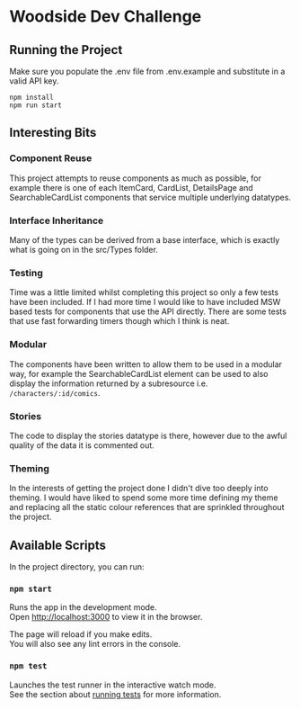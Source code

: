 #  Woodside Dev Challenge

## Running the Project

Make sure you populate the .env file from .env.example and substitute in a valid API key.
```
npm install
npm run start
```

## Interesting Bits

### Component Reuse
This project attempts to reuse components as much as possible, for example there is one of each 
ItemCard, CardList, DetailsPage and SearchableCardList components that service multiple underlying 
datatypes.

### Interface Inheritance
Many of the types can be derived from a base interface, which is exactly what is going on in the src/Types 
folder.

### Testing
Time was a little limited whilst completing this project so only a few tests have been included. If I had
more time I would like to have included MSW based tests for components that use the API directly. There are
some tests that use fast forwarding timers though which I think is neat.

### Modular
The components have been written to allow them to be used in a modular way, for example the SearchableCardList
element can be used to also display the information returned by a subresource i.e. `/characters/:id/comics`.

### Stories
The code to display the stories datatype is there, however due to the awful quality of the data
it is commented out.

### Theming
In the interests of getting the project done I didn't dive too deeply into theming. I would have
liked to spend some more time defining my theme and replacing all the static colour references 
that are sprinkled throughout the project.

## Available Scripts

In the project directory, you can run:

### `npm start`

Runs the app in the development mode.\
Open [http://localhost:3000](http://localhost:3000) to view it in the browser.

The page will reload if you make edits.\
You will also see any lint errors in the console.

### `npm test`

Launches the test runner in the interactive watch mode.\
See the section about [running tests](https://facebook.github.io/create-react-app/docs/running-tests) for more information.